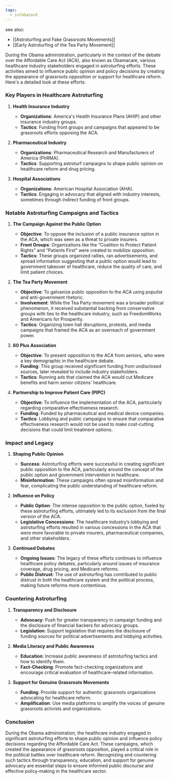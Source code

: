 ```yaml
---
tags:
  - infohazard
---
```

see also:
- [[Astroturfing and Fake Grassroots Movements]]
- [[Early Astroturfing of the Tea Party Movement]]

During the Obama administration, particularly in the context of the debate over the Affordable Care Act (ACA), also known as Obamacare, various healthcare industry stakeholders engaged in astroturfing efforts. These activities aimed to influence public opinion and policy decisions by creating the appearance of grassroots opposition or support for healthcare reform. Here's a detailed look at these efforts:

### Key Players in Healthcare Astroturfing

1. **Health Insurance Industry**
   - **Organizations**: America's Health Insurance Plans (AHIP) and other insurance industry groups.
   - **Tactics**: Funding front groups and campaigns that appeared to be grassroots efforts opposing the ACA.

2. **Pharmaceutical Industry**
   - **Organizations**: Pharmaceutical Research and Manufacturers of America (PhRMA).
   - **Tactics**: Supporting astroturf campaigns to shape public opinion on healthcare reform and drug pricing.

3. **Hospital Associations**
   - **Organizations**: American Hospital Association (AHA).
   - **Tactics**: Engaging in advocacy that aligned with industry interests, sometimes through indirect funding of front groups.

### Notable Astroturfing Campaigns and Tactics

1. **The Campaign Against the Public Option**
   - **Objective**: To oppose the inclusion of a public insurance option in the ACA, which was seen as a threat to private insurers.
   - **Front Groups**: Organizations like the “Coalition to Protect Patient Rights” and “Patients First” were created to mobilize opposition.
   - **Tactics**: These groups organized rallies, ran advertisements, and spread information suggesting that a public option would lead to government takeover of healthcare, reduce the quality of care, and limit patient choices.

2. **The Tea Party Movement**
   - **Objective**: To galvanize public opposition to the ACA using populist and anti-government rhetoric.
   - **Involvement**: While the Tea Party movement was a broader political phenomenon, it received substantial backing from conservative groups with ties to the healthcare industry, such as FreedomWorks and Americans for Prosperity.
   - **Tactics**: Organizing town hall disruptions, protests, and media campaigns that framed the ACA as an overreach of government power.

3. **60 Plus Association**
   - **Objective**: To present opposition to the ACA from seniors, who were a key demographic in the healthcare debate.
   - **Funding**: This group received significant funding from undisclosed sources, later revealed to include industry stakeholders.
   - **Tactics**: Running ads that claimed the ACA would cut Medicare benefits and harm senior citizens' healthcare.

4. **Partnership to Improve Patient Care (PIPC)**
   - **Objective**: To influence the implementation of the ACA, particularly regarding comparative effectiveness research.
   - **Funding**: Funded by pharmaceutical and medical device companies.
   - **Tactics**: Lobbying and public campaigns to ensure that comparative effectiveness research would not be used to make cost-cutting decisions that could limit treatment options.

### Impact and Legacy

1. **Shaping Public Opinion**
   - **Success**: Astroturfing efforts were successful in creating significant public opposition to the ACA, particularly around the concept of the public option and government intervention in healthcare.
   - **Misinformation**: These campaigns often spread misinformation and fear, complicating the public understanding of healthcare reform.

2. **Influence on Policy**
   - **Public Option**: The intense opposition to the public option, fueled by these astroturfing efforts, ultimately led to its exclusion from the final version of the ACA.
   - **Legislative Concessions**: The healthcare industry’s lobbying and astroturfing efforts resulted in various concessions in the ACA that were more favorable to private insurers, pharmaceutical companies, and other stakeholders.

3. **Continued Debates**
   - **Ongoing Issues**: The legacy of these efforts continues to influence healthcare policy debates, particularly around issues of insurance coverage, drug pricing, and Medicare reforms.
   - **Public Distrust**: The use of astroturfing has contributed to public distrust in both the healthcare system and the political process, making future reforms more contentious.

### Countering Astroturfing

1. **Transparency and Disclosure**
   - **Advocacy**: Push for greater transparency in campaign funding and the disclosure of financial backers for advocacy groups.
   - **Legislation**: Support legislation that requires the disclosure of funding sources for political advertisements and lobbying activities.

2. **Media Literacy and Public Awareness**
   - **Education**: Increase public awareness of astroturfing tactics and how to identify them.
   - **Fact-Checking**: Promote fact-checking organizations and encourage critical evaluation of healthcare-related information.

3. **Support for Genuine Grassroots Movements**
   - **Funding**: Provide support for authentic grassroots organizations advocating for healthcare reform.
   - **Amplification**: Use media platforms to amplify the voices of genuine grassroots activists and organizations.

### Conclusion

During the Obama administration, the healthcare industry engaged in significant astroturfing efforts to shape public opinion and influence policy decisions regarding the Affordable Care Act. These campaigns, which created the appearance of grassroots opposition, played a critical role in the political battles over healthcare reform. Recognizing and countering such tactics through transparency, education, and support for genuine advocacy are essential steps to ensure informed public discourse and effective policy-making in the healthcare sector.